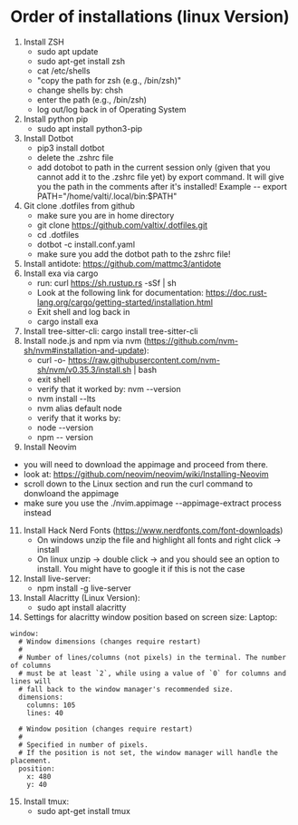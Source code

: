 # Order of installations (linux Version)

1. Install ZSH
   - sudo apt update
   - sudo apt-get install zsh
   - cat /etc/shells
   - "copy the path for zsh (e.g., /bin/zsh)"
   - change shells by: chsh
   - enter the path (e.g., /bin/zsh)
   - log out/log back in of Operating System
2. Install python pip
   - sudo apt install python3-pip
3. Install Dotbot
   - pip3 install dotbot
   - delete the .zshrc file
   - add dotobot to path in the current session only (given that you cannot add it to the .zshrc file yet)
     by export command. It will give you the path in the comments after it's installed!
     Example -- export PATH="/home/valti/.local/bin:$PATH"
4. Git clone .dotfiles from github
   - make sure you are in home directory
   - git clone https://github.com/valtix/.dotfiles.git
   - cd .dotfiles
   - dotbot -c install.conf.yaml
   - make sure you add the dotbot path to the zshrc file!
6. Install antidote: https://github.com/mattmc3/antidote 
7. Install exa via cargo
   - run: curl https://sh.rustup.rs -sSf | sh
   - Look at the following link for documentation: https://doc.rust-lang.org/cargo/getting-started/installation.html
   - Exit shell and log back in
   - cargo install exa
8. Install tree-sitter-cli: cargo install tree-sitter-cli
9. Install node.js and npm via nvm (https://github.com/nvm-sh/nvm#installation-and-update):
   - curl -o- https://raw.githubusercontent.com/nvm-sh/nvm/v0.35.3/install.sh | bash
   - exit shell
   - verify that it worked by: nvm --version
   - nvm install --lts
   - nvm alias default node
   - verify that it works by:
   - node --version
   - npm -- version
10. Install Neovim
   - you will need to download the appimage and proceed from there.
   - look at: https://github.com/neovim/neovim/wiki/Installing-Neovim
   - scroll down to the Linux section and run the curl command to donwloand the appimage
   - make sure you use the ./nvim.appimage --appimage-extract process instead
11. Install Hack Nerd Fonts (https://www.nerdfonts.com/font-downloads)
    - On windows unzip the file and highlight all fonts and right click -> install
    - On linux unzip -> double click -> and you should see an option to install. You might have to google it if this is not the case
12. Install live-server:
    - npm install -g live-server
13. Install Alacritty (Linux Version):
    - sudo apt install alacritty
14. Settings for alacritty window position based on screen size:
    Laptop:

```
window:
  # Window dimensions (changes require restart)
  #
  # Number of lines/columns (not pixels) in the terminal. The number of columns
  # must be at least `2`, while using a value of `0` for columns and lines will
  # fall back to the window manager's recommended size.
  dimensions:
    columns: 105
    lines: 40

  # Window position (changes require restart)
  #
  # Specified in number of pixels.
  # If the position is not set, the window manager will handle the placement.
  position:
    x: 480
    y: 40
```

15. Install tmux:
    - sudo apt-get install tmux
